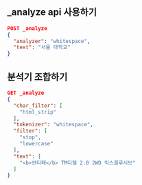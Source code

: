 _analyze api 사용하기
-------------
```json lines
POST _analyze
{
  "analyzer": "whitespace",
  "text": "서울 대학교"
}
```

분석기 조합하기
-------------
```json lines
GET _analyze
{
  "char_filter": [
    "html_strip"
  ],
  "tokenizer": "whitespace",
  "filter": [
    "stop",
    "lowercase"
  ],
  "text": [
    "<b>싼타페</b> TM디젤 2.0 2WD 익스클루시브"
  ]
}
```